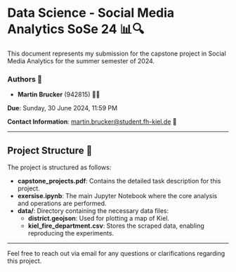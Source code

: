 # Data Science - Social Media Analytics SoSe 24 📊🔍

This document represents my submission for the capstone project in Social Media Analytics for the summer semester of 2024.

### Authors 👥
- **Martin Brucker** (942815) 🧑‍💻

**Due**: Sunday, 30 June 2024, 11:59 PM

**Contact Information**: martin.brucker@student.fh-kiel.de 📧

---

## Project Structure 📁

The project is structured as follows:

- **capstone_projects.pdf**: Contains the detailed task description for this project.
- **exersise.ipynb**: The main Jupyter Notebook where the core analysis and operations are performed.
- **data/**: Directory containing the necessary data files:
  - **district.geojson**: Used for plotting a map of Kiel.
  - **kiel_fire_department.csv**: Stores the scraped data, enabling reproducing the experiments.

---

Feel free to reach out via email for any questions or clarifications regarding this project.

